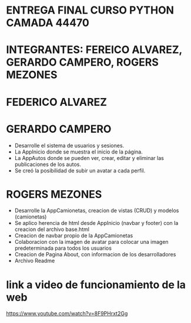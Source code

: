 # ENTREGA FINAL CURSO PYTHON CAMADA 44470

# INTEGRANTES: FEREICO ALVAREZ, GERARDO CAMPERO, ROGERS MEZONES


# FEDERICO ALVAREZ

# GERARDO CAMPERO
- Desarrolle el sistema de usuarios y sesiones.
- La AppInicio donde se muestra el inicio de la página.
- La AppAutos donde se pueden ver, crear, editar y eliminar las publicaciones de los autos. 
- Se creó la posibilidad de subir un avatar a cada perfil.

# ROGERS MEZONES

- Desarrolle la AppCamionetas, creacion de vistas (CRUD) y modelos (camionetas)
- Se aplico herencia de html desde AppInicio (navbar y footer) con la creacion del archivo base.html
- Creacion de navbar propio de la AppCamionetas 
- Colaboracion con la imagen de avatar para colocar una imagen predeterminada para todos los usuarios
- Creacion de Pagina About, con informacion de los desarrolladores
- Archivo Readme

# link a video de funcionamiento de la web

https://www.youtube.com/watch?v=8F9PHrxt2Gg